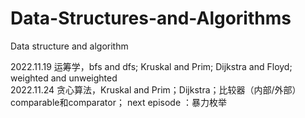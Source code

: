 # Data-Structures-and-Algorithms
Data structure and algorithm

2022.11.19 运筹学，bfs and dfs; Kruskal and Prim; Dijkstra and Floyd; weighted and unweighted  
2022.11.24 贪心算法，Kruskal and Prim；Dijkstra；比较器（内部/外部）comparable和comparator； next episode ：暴力枚举